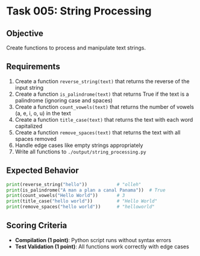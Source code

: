 # Task 005: String Processing

## Objective
Create functions to process and manipulate text strings.

## Requirements
1. Create a function `reverse_string(text)` that returns the reverse of the input string
2. Create a function `is_palindrome(text)` that returns True if the text is a palindrome (ignoring case and spaces)
3. Create a function `count_vowels(text)` that returns the number of vowels (a, e, i, o, u) in the text
4. Create a function `title_case(text)` that returns the text with each word capitalized
5. Create a function `remove_spaces(text)` that returns the text with all spaces removed
6. Handle edge cases like empty strings appropriately
7. Write all functions to `./output/string_processing.py`

## Expected Behavior
```python
print(reverse_string("hello"))           # "olleh"
print(is_palindrome("A man a plan a canal Panama"))  # True
print(count_vowels("Hello World"))       # 3
print(title_case("hello world"))         # "Hello World"
print(remove_spaces("hello world"))      # "helloworld"
```

## Scoring Criteria
- **Compilation (1 point)**: Python script runs without syntax errors
- **Test Validation (1 point)**: All functions work correctly with edge cases